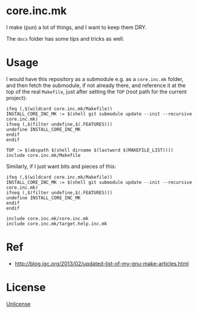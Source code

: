 # core.inc.mk

I make (pun) a lot of things, and I want to keep them DRY.

The `docs` folder has some tips and tricks as well.

# Usage

I would have this repository as a submodule e.g. as a `core.inc.mk` folder,
and then fetch the submodule, if not already there,
and reference it at the top of the real `Makefile`,
just after setting the `TOP` (root path for the current project):

```make
ifeq (,$(wildcard core.inc.mk/Makefile))
INSTALL_CORE_INC_MK := $(shell git submodule update --init --recursive core.inc.mk)
ifneq (,$(filter undefine,$(.FEATURES)))
undefine INSTALL_CORE_INC_MK
endif
endif

TOP := $(abspath $(shell dirname $(lastword $(MAKEFILE_LIST))))
include core.inc.mk/Makefile
```

Similarly, if I just want bits and pieces of this:

```make
ifeq (,$(wildcard core.inc.mk/Makefile))
INSTALL_CORE_INC_MK := $(shell git submodule update --init --recursive core.inc.mk)
ifneq (,$(filter undefine,$(.FEATURES)))
undefine INSTALL_CORE_INC_MK
endif
endif

include core.inc.mk/core.inc.mk
include core.inc.mk/target.help.inc.mk
```

# Ref

* http://blog.jgc.org/2013/02/updated-list-of-my-gnu-make-articles.html

# License

[Unlicense](LICENSE)
